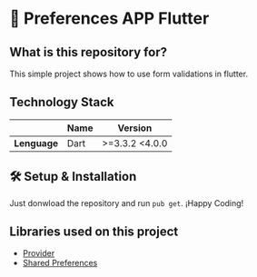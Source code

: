 # 🤖 Preferences APP Flutter

## What is this repository for?

This simple project shows how to use form validations in flutter.

## Technology Stack

|              | **Name** | **Version**    |
| ------------ | -------- | -------------- |
| **Lenguage** | Dart     | >=3.3.2 <4.0.0 |

## 🛠 Setup & Installation

Just donwload the repository and run `pub get`.
¡Happy Coding!

## Libraries used on this project

- [Provider](https://pub.dev/packages/provider)
- [Shared Preferences](https://pub.dev/packages/shared_preferences)
